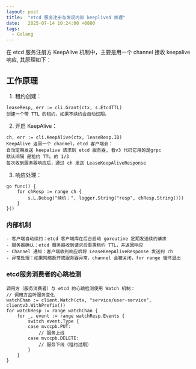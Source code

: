 ```yaml
---
layout: post
title:  "etcd 服务注册与发现内部 keeplived 原理"
date:   2025-07-14 10:24:00 +0800
tags:
  - Golang
---
```


在 etcd 服务注册方 KeepAlive 机制中，主要是用一个 channel 接收 keepalive 响应, 其原理如下：

## 工作原理
1. 租约创建：
```
leaseResp, err := cli.Grant(ctx, s.EtcdTTL)
创建一个带 TTL 的租约，如果不续约会自动过期。
```

2. 开启 KeepAlive：
```
ch, err := cli.KeepAlive(ctx, leaseResp.ID)
KeepAlive 返回一个 channel，etcd 客户端会：
自动定期发送 keepalive 请求到 etcd 服务器, 看v3 代码它用的是grpc
默认间隔 是租约 TTL 的 1/3
每次收到服务器响应后，通过 ch 发送 LeaseKeepAliveResponse
```
3. 响应处理：
```
go func() {
    for chResp := range ch {
        s.L.Debug("续约：", logger.String("resp", chResp.String()))
    }
}()
```

### 内部机制
```
- 客户端自动续约：etcd 客户端库在后台启动 goroutine 定期发送续约请求
- 服务器确认：etcd 服务器收到请求后重置租约 TTL，并返回响应
- Channel 通知：客户端收到响应后将 LeaseKeepAliveResponse 发送到 ch
- 异常处理：如果网络断开或服务器异常，channel 会被关闭，for range 循环退出
```

### etcd服务消费者的心跳检测
```
调用方（服务消费者）与 etcd 的心跳检测使用 Watch 机制：
// 调用方监听服务变化
watchChan := client.Watch(ctx, "service/user-service", clientv3.WithPrefix())
for watchResp := range watchChan {
    for _, event := range watchResp.Events {
        switch event.Type {
        case mvccpb.PUT:
            // 服务上线
        case mvccpb.DELETE:
            // 服务下线（租约过期）
        }
    }
}
```
